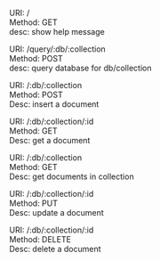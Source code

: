 
URI: /  
Method: GET  
desc: show help message  

URI: /query/:db/:collection  
Method: POST  
desc: query database for db/collection  

URI: /:db/:collection  
Method: POST  
Desc: insert a document  

URI: /:db/:collection/:id  
Method: GET  
Desc: get a document  

URI: /:db/:collection  
Method: GET  
Desc: get documents in collection  

URI: /:db/:collection/:id  
Method: PUT  
Desc: update a document  

URI: /:db/:collection/:id  
Method: DELETE  
Desc: delete a document  
